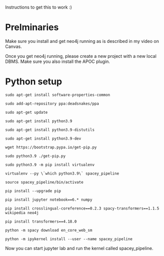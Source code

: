 Instructions to get this to work :)

# Prelminaries
Make sure you install and get neo4j running as is described in my video on Canvas.

Once you get neo4j running, please create a new project with a new local DBMS. Make sure you also install the APOC plugin.

# Python setup

```
sudo apt-get install software-properties-common

sudo add-apt-repository ppa:deadsnakes/ppa

sudo apt-get update

sudo apt-get install python3.9

sudo apt-get install python3.9-distutils

sudo apt-get install python3.9-dev

wget https://bootstrap.pypa.io/get-pip.py

sudo python3.9 ./get-pip.py

sudo python3.9 -m pip install virtualenv
```

```
virtualenv --py \`which python3.9\` spacey_pipeline

source spacey_pipeline/bin/activate

pip install --upgrade pip

pip install jupyter notebook==6.* numpy

pip install crosslingual-coreference==0.2.3 spacy-transformers==1.1.5 wikipedia neo4j

pip install transformers==4.18.0

python -m spacy download en_core_web_sm

python -m ipykernel install --user --name spacey_pipeline
```

Now you can start jupyter lab and run the kernel called spacey_pipeline.
